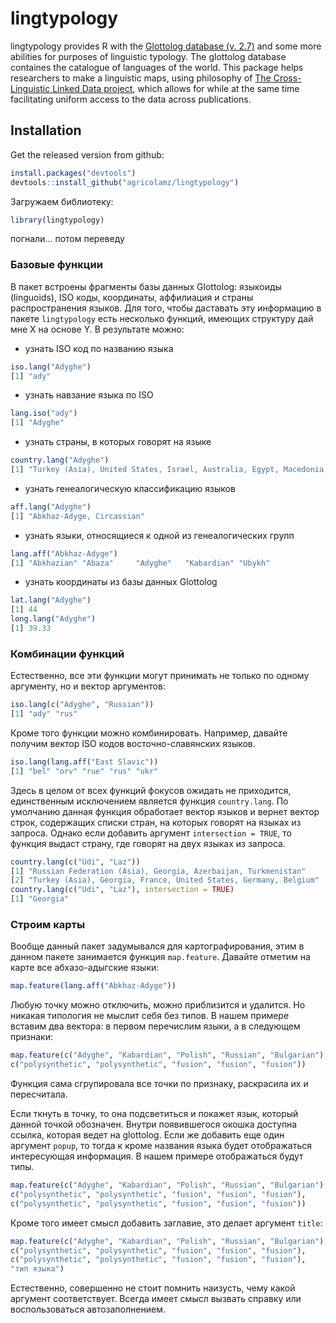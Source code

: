 # lingtypology

lingtypology provides R with the [Glottolog database (v. 2.7)](http://glottolog.org/) and some more abilities for purposes of linguistic typology. The glottolog database containes the catalogue of languages of the world. This package helps researchers to make a linguistic maps, using philosophy of [The Cross-Linguistic Linked Data project](http://clld.org/), which allows for while at the same time facilitating uniform access to the data across publications.

## Installation

Get the released version from github:

```R
install.packages("devtools")
devtools::install_github("agricolamz/lingtypology")
```

Загружаем библиотеку:
```R
library(lingtypology)
```
погнали... потом переведу

### Базовые функции
В пакет встроены фрагменты базы данных Glottolog: языкоиды (linguoids), ISO коды, координаты, аффилиация и страны распространения языков. Для того, чтобы даставать эту информацию в пакете `lingtypology` есть несколько функций, имеющих структуру дай мне X на основе Y. В результате можно:

- узнать ISO код по названию языка
```R
iso.lang("Adyghe")
[1] "ady"
```
- узнать навзание языка по ISO
```R
lang.iso("ady")
[1] "Adyghe"
```
- узнать страны, в которых говорят на языке
```R
country.lang("Adyghe")
[1] "Turkey (Asia), United States, Israel, Australia, Egypt, Macedonia, France, Russian Federation (Asia), Netherlands, Germany, Syria, Jordan, Iraq"
```
- узнать генеалогическую классификацию языков
```R
aff.lang("Adyghe")
[1] "Abkhaz-Adyge, Circassian"
```
- узнать языки, относящиеся к одной из генеалогических групп
```R
lang.aff("Abkhaz-Adyge")
[1] "Abkhazian" "Abaza"     "Adyghe"   "Kabardian" "Ubykh" 
```
- узнать координаты из базы данных Glottolog
```R
lat.lang("Adyghe")
[1] 44
long.lang("Adyghe")
[1] 39.33
```

### Комбинации функций
Естественно, все эти функции могут принимать не только по одному аргументу, но и вектор аргументов:
```R
iso.lang(c("Adyghe", "Russian"))
[1] "ady" "rus"
```
Кроме того функции можно комбинировать. Например, давайте получим вектор ISO кодов восточно-славянских языков.
```R
iso.lang(lang.aff("East Slavic"))
[1] "bel" "orv" "rue" "rus" "ukr"
```
Здесь в целом от всех функций фокусов ожидать не приходится, единственным исключением является функция `country.lang`. По умолчанию данная функция обработает вектор языков и вернет вектор строк, содержащих списки стран, на которых говорят на языках из запроса. Однако если добавить аргумент `intersection = TRUE`, то функция выдаст страну, где говорят на двух языках из запроса.
```R
country.lang(c("Udi", "Laz"))
[1] "Russian Federation (Asia), Georgia, Azerbaijan, Turkmenistan"   
[2] "Turkey (Asia), Georgia, France, United States, Germany, Belgium"
country.lang(c("Udi", "Laz"), intersection = TRUE)
[1] "Georgia"
```

### Строим карты
Вообще данный пакет задумывался для картографирования, этим в данном пакете занимается функция `map.feature`. Давайте отметим на карте все абхазо-адыгские языки:
```R
map.feature(lang.aff("Abkhaz-Adyge"))
```
Любую точку можно отключить, можно приблизится и удалится. Но никакая типология не мыслит себя без типов. В нашем примере вставим два вектора: в первом перечислим языки, а в следующем признаки:
```R
map.feature(c("Adyghe", "Kabardian", "Polish", "Russian", "Bulgarian"),
c("polysynthetic", "polysynthetic", "fusion", "fusion", "fusion"))
```
Функция сама сгрупировала все точки по признаку, раскрасила их и пересчитала.

Если ткнуть в точку, то она подсветиться и покажет язык, который данной точкой обозначен. Внутри появившегося окошка доступна ссылка, которая ведет на glottolog. Если же добавить еще один аргумент `popup`, то тогда к кроме названия языка будет отображаться интересующая информация. В нашем примере отображаться будут типы.
```R
map.feature(c("Adyghe", "Kabardian", "Polish", "Russian", "Bulgarian"),
c("polysynthetic", "polysynthetic", "fusion", "fusion", "fusion"),
c("polysynthetic", "polysynthetic", "fusion", "fusion", "fusion"))
```
Кроме того имеет смысл добавить заглавие, это делает аргумент `title`:
```R
map.feature(c("Adyghe", "Kabardian", "Polish", "Russian", "Bulgarian"),
c("polysynthetic", "polysynthetic", "fusion", "fusion", "fusion"),
c("polysynthetic", "polysynthetic", "fusion", "fusion", "fusion"),
"тип языка")
```
Естественно, совершенно не стоит помнить наизусть, чему какой аргумент соответствует. Всегда имеет смысл вызвать справку или воспользоваться автозаполнением.
